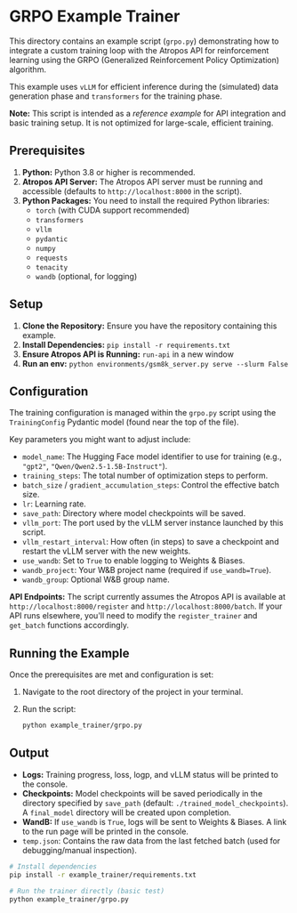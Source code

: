 # GRPO Example Trainer

This directory contains an example script (`grpo.py`) demonstrating how to integrate a custom training loop with the Atropos API for reinforcement learning using the GRPO (Generalized Reinforcement Policy Optimization) algorithm.

This example uses `vLLM` for efficient inference during the (simulated) data generation phase and `transformers` for the training phase.

**Note:** This script is intended as a *reference example* for API integration and basic training setup. It is not optimized for large-scale, efficient training.

## Prerequisites

1.  **Python:** Python 3.8 or higher is recommended.
2.  **Atropos API Server:** The Atropos API server must be running and accessible (defaults to `http://localhost:8000` in the script).
3.  **Python Packages:** You need to install the required Python libraries:
    *   `torch` (with CUDA support recommended)
    *   `transformers`
    *   `vllm`
    *   `pydantic`
    *   `numpy`
    *   `requests`
    *   `tenacity`
    *   `wandb` (optional, for logging)

## Setup

1.  **Clone the Repository:** Ensure you have the repository containing this example.
2.  **Install Dependencies:** `pip install -r requirements.txt`
3.  **Ensure Atropos API is Running:** `run-api` in a new window
4.  **Run an env:** `python environments/gsm8k_server.py serve --slurm False`

## Configuration

The training configuration is managed within the `grpo.py` script using the `TrainingConfig` Pydantic model (found near the top of the file).

Key parameters you might want to adjust include:

*   `model_name`: The Hugging Face model identifier to use for training (e.g., `"gpt2"`, `"Qwen/Qwen2.5-1.5B-Instruct"`).
*   `training_steps`: The total number of optimization steps to perform.
*   `batch_size` / `gradient_accumulation_steps`: Control the effective batch size.
*   `lr`: Learning rate.
*   `save_path`: Directory where model checkpoints will be saved.
*   `vllm_port`: The port used by the vLLM server instance launched by this script.
*   `vllm_restart_interval`: How often (in steps) to save a checkpoint and restart the vLLM server with the new weights.
*   `use_wandb`: Set to `True` to enable logging to Weights & Biases.
*   `wandb_project`: Your W&B project name (required if `use_wandb=True`).
*   `wandb_group`: Optional W&B group name.

**API Endpoints:** The script currently assumes the Atropos API is available at `http://localhost:8000/register` and `http://localhost:8000/batch`. If your API runs elsewhere, you'll need to modify the `register_trainer` and `get_batch` functions accordingly.

## Running the Example

Once the prerequisites are met and configuration is set:

1.  Navigate to the root directory of the project in your terminal.
2.  Run the script:

    ```bash
    python example_trainer/grpo.py
    ```

## Output

*   **Logs:** Training progress, loss, logp, and vLLM status will be printed to the console.
*   **Checkpoints:** Model checkpoints will be saved periodically in the directory specified by `save_path` (default: `./trained_model_checkpoints`). A `final_model` directory will be created upon completion.
*   **WandB:** If `use_wandb` is `True`, logs will be sent to Weights & Biases. A link to the run page will be printed in the console.
*   `temp.json`: Contains the raw data from the last fetched batch (used for debugging/manual inspection).

```bash
# Install dependencies
pip install -r example_trainer/requirements.txt

# Run the trainer directly (basic test)
python example_trainer/grpo.py